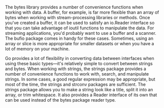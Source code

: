 The bytes library provides a number of convenience functions when working with data. A buffer, for example, is far more flexible than an array of bytes when working with stream-processing libraries or methods. Once you've created a buffer, it can be used to satisfy an io.Reader interface so that you can take advantage of ioutil functions to manipulate the data. For streaming applications, you'd probably want to use a buffer and a scanner. The bufio package comes in handy for these cases. Sometimes, using an array or slice is more appropriate for smaller datasets or when you have a lot of memory on your machine.

Go provides a lot of flexibility in converting data between interfaces when using these basic types—it's relatively simple to convert between strings and bytes. When working with strings, the strings package provides a number of convenience functions to work with, search, and manipulate strings. In some cases, a good regular expression may be appropriate, but most of the time, the strings and strconv packages are sufficient. The strings package allows you to make a string look like a title, split it into an array, or trim whitespace. It also provides a Reader interface of its own that can be used instead of the bytes package reader type.